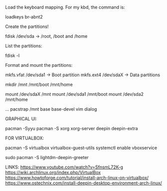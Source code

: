Load the keyboard mapping. For my kbd, the command is:

  loadkeys br-abnt2

Create the partitions!

  fdisk /dev/sda          -> /root, /boot and /home

List the partitions:

  fdisk -l
  
Format and mount the partitions:

mkfs.vfat /dev/sda1        -> Boot partition
mkfs.ext4 /dev/sdaX        -> Data partitions

mkdir /mnt /mnt/boot /mnt/home

mount /dev/sdaX /mnt
mount /dev/sda1 /mnt/boot
mount /dev/sda2 /mnt/home

...
pacstrap /mnt base base-devel vim dialog

GRAPHICAL UI:

pacman -Syyu
pacman -S xorg xorg-server deepin deepin-extra

FOR VIRTUALBOX:

pacman -S virtualbox virtualbox-guest-utils
systemctl enable vboxservice

sudo pacman -S lightdm-deepin-greeter


LINKS: 
https://www.youtube.com/watch?v=SfnsmL72K-g
https://wiki.archlinux.org/index.php/VirtualBox
https://www.howtoforge.com/tutorial/install-arch-linux-on-virtualbox/
https://www.ostechnix.com/install-deepin-desktop-environment-arch-linux/
